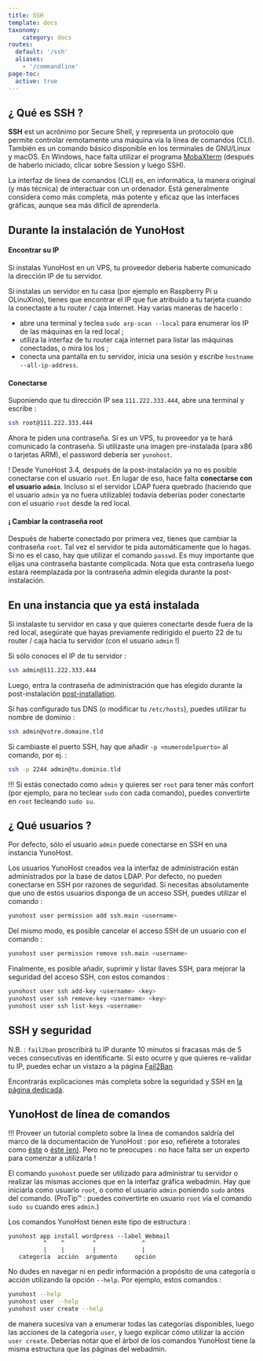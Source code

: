 ```yaml
---
title: SSH
template: docs
taxonomy:
    category: docs
routes:
  default: '/ssh'
  aliases:
    - '/commandline'
page-toc:
  active: true
---
```


## ¿ Qué es SSH ?

**SSH** est un acrónimo por Secure Shell, y representa un protocolo que permite controlar remotamente una máquina vía la línea de comandos (CLI). También es un comando básico disponible en los terminales de GNU/Linux y macOS. En Windows, hace falta utilizar el programa [MobaXterm](https://mobaxterm.mobatek.net/download-home-edition.html) (después de haberlo iniciado, clicar sobre Session y luego SSH).

La interfaz de línea de comandos (CLI) es, en informática, la manera original (y más técnica) de interactuar con un ordenador. Está generalmente considera como más completa, más potente y eficaz que las interfaces gráficas, aunque sea más difícil de aprenderla.

## Durante la instalación de YunoHost

#### Encontrar su IP

Si instalas YunoHost en un VPS, tu proveedor debería haberte comunicado la dirección IP de tu servidor.

Si instalas un servidor en tu casa (por ejemplo en Raspberry Pi u OLinuXino), tienes que encontrar el IP que fue atribuido a tu tarjeta cuando la conectaste a tu router / caja Internet. Hay varias maneras de hacerlo :

- abre una terminal y teclea `sudo arp-scan --local` para enumerar los IP de las máquinas en la red local ;
- utiliza la interfaz de tu router caja internet para listar las máquinas conectadas, o mira los los ;
- conecta una pantalla en tu servidor, inicia una sesión y escribe `hostname --all-ip-address`.

#### Conectarse

Suponiendo que tu dirección IP sea `111.222.333.444`, abre una terminal y escribe :

```bash
ssh root@111.222.333.444
```

Ahora te piden una contraseña. Si es un VPS, tu proveedor ya te hará comunicado la contraseña. Si utilizaste una imagen pre-instalada (para x86 o tarjetas ARM), el password debería ser `yunohost`.

! Desde YunoHost 3.4, después de la post-instalación ya no es posible conectarse con el usuario `root`. En lugar de eso, hace falta **conectarse con el usuario `admin`**. Incluso si el servidor LDAP fuera quebrado (haciendo que el usuario `admin` ya no fuera utilizable) todavía deberías poder conectarte con el usuario `root` desde la red local.

#### ¡ Cambiar la contraseña root

Después de haberte conectado por primera vez, tienes que cambiar la contraseña `root`. Tal vez el servidor te pida automáticamente que lo hagas. Si no es el caso, hay que utilizar el comando `passwd`. Es muy importante que elijas una contraseña bastante complicada. Nota que esta contraseña luego estará reemplazada por la contraseña admin elegida durante la post-instalación.

## En una instancia que ya está instalada

Si instalaste tu servidor en casa y que quieres conectarte desde fuera de la red local, asegúrate que hayas previamente redirigido el puerto 22 de tu router / caja hacia tu servidor (con el usuario `admin` !)

Si sólo conoces el IP de tu servidor :

```bash
ssh admin@111.222.333.444
```

Luego, entra la contraseña de administración que has elegido durante la post-instalación [post-installation](/postinstall).

Si has configurado tus DNS (o modificar tu `/etc/hosts`), puedes utilizar tu nombre de dominio :

```bash
ssh admin@votre.domaine.tld
```

Si cambiaste el puerto SSH, hay que añadir `-p <numerodelpuerto>` al comando, por ej. :

```bash
ssh -p 2244 admin@tu.dominio.tld
```

!!! Si estás conectado como `admin` y quieres ser `root` para tener más confort (por ejemplo, para no teclear `sudo` con cada comando), puedes convertirte en `root` tecleando `sudo su`.

## ¿ Qué usuarios ?

Por defecto, sólo el usuario `admin` puede conectarse en SSH en una instancia YunoHost.

Los usuarios YunoHost creados vea la interfaz de administración están administrados por la base de datos LDAP. Por defecto, no pueden conectarse en SSH por razones de seguridad. Si necesitas absolutamente que uno de estos usuarios disponga de un acceso SSH, puedes utilizar el comando :

```bash
yunohost user permission add ssh.main <username>
```

Del mismo modo, es posible cancelar el acceso SSH de un usuario con el comando :

```bash
yunohost user permission remove ssh.main <username>
```

Finalmente, es posible añadir, suprimir y listar llaves SSH, para mejorar la seguridad del acceso SSH, con estos comandos :

```bash
yunohost user ssh add-key <username> <key>
yunohost user ssh remove-key <username> <key>
yunohost user ssh list-keys <username>
```

## SSH y seguridad

N.B. : `fail2ban` proscribirá tu IP durante 10 minutos si fracasas más de 5 veces consecutivas en identificarte. Si esto ocurre y que quieres re-validar tu IP, puedes echar un vistazo a la página [Fail2Ban](/fail2ban)

Encontrarás explicaciones más completa sobre la seguridad y SSH en [la página dedicada](/security).

## YunoHost de línea de comandos

!!! Proveer un tutorial completo sobre la línea de comandos saldría del marco de la documentación de YunoHost : por eso, refiérete a totorales como [éste](https://www.fing.edu.uy/inco/cursos/sistoper/recursosLaboratorio/tutorial0.pdf) o [éste (en)](http://linuxcommand.org/). Pero no te preocupes : no hace falta ser un experto para comenzar a utilizarla !

El comando `yunohost` puede ser utilizado para administrar tu servidor o realizar las mismas acciones que en la interfaz gráfica webadmin. Hay que iniciarla como usuario `root`, o como el usuario `admin` poniendo `sudo` antes del comando. (ProTip™ : puedes convertirte en usuario `root` vía el comando `sudo su` cuando eres `admin`.)

Los comandos YunoHost tienen este tipo de estructura :

```text
yunohost app install wordpress --label Webmail
          ^    ^        ^             ^
          |    |        |             |
   categoría  acción  argumento     opción
```

No dudes en navegar ni en pedir información a propósito de una categoría o acción utilizando la opción `--help`. Por ejemplo, estos comandos :

```bash
yunohost --help
yunohost user --help
yunohost user create --help
```

de manera sucesiva van a enumerar todas las categorías disponibles, luego las acciones de la categoría `user`, y luego explicar cómo utilizar la acción `user create`. Deberías notar que el árbol de los comandos YunoHost tiene la misma estructura que las páginas del webadmin.

